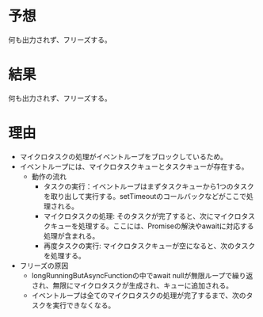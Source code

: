 # 予想
何も出力されず、フリーズする。

# 結果
何も出力されず、フリーズする。

# 理由
* マイクロタスクの処理がイベントループをブロックしているため。
* イベントループには、マイクロタスクキューとタスクキューが存在する。
  * 動作の流れ
    * タスクの実行：イベントループはまずタスクキューから1つのタスクを取り出して実行する。setTimeoutのコールバックなどがここで処理される。
    * マイクロタスクの処理: そのタスクが完了すると、次にマイクロタスクキューを処理する。ここには、Promiseの解決やawaitに対応する処理が含まれる。
    * 再度タスクの実行: マイクロタスクキューが空になると、次のタスクを処理する。
* フリーズの原因
  * longRunningButAsyncFunctionの中でawait nullが無限ループで繰り返され、無限にマイクロタスクが生成され、キューに追加される。
  * イベントループは全てのマイクロタスクの処理が完了するまで、次のタスクを実行できなくなる。
